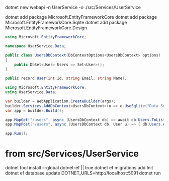 dotnet new webapi -n UserService -o ./src/Services/UserService

dotnet add package Microsoft.EntityFrameworkCore
dotnet add package Microsoft.EntityFrameworkCore.Sqlite
dotnet add package Microsoft.EntityFrameworkCore.Design
```Data/UsersDbContext.cs
using Microsoft.EntityFrameworkCore;

namespace UserService.Data;

public class UsersDbContext(DbContextOptions<UsersDbContext> options) : DbContext(options)
{
    public DbSet<User> Users => Set<User>();
}

public record User(int Id, string Email, string Name);
```

```Program.cs
using Microsoft.EntityFrameworkCore;
using UserService.Data;

var builder = WebApplication.CreateBuilder(args);
builder.Services.AddDbContext<UsersDbContext>(o => o.UseSqlite("Data Source=users.db"));
var app = builder.Build();

app.MapGet("/users", async (UsersDbContext db) => await db.Users.ToListAsync());
app.MapPost("/users", async (UsersDbContext db, User u) => { db.Users.Add(u); await db.SaveChangesAsync(); return Results.Created($"/users/{u.Id}", u); });

app.Run();
```

# from src/Services/UserService
dotnet tool install --global dotnet-ef || true
dotnet ef migrations add Init
dotnet ef database update
DOTNET_URLS=http://localhost:5091 dotnet run